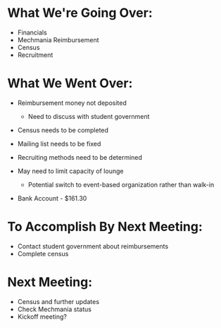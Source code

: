 # What We're Going Over:
- Financials
- Mechmania Reimbursement
- Census
- Recruitment

# What We Went Over:  

- Reimbursement money not deposited 
	- Need to discuss with student government

- Census needs to be completed

- Mailing list needs to be fixed

- Recruiting methods need to be determined

- May need to limit capacity of lounge
	- Potential switch to event-based organization rather than walk-in

- Bank Account - $161.30

# To Accomplish By Next Meeting:  
- Contact student government about reimbursements
- Complete census

# Next Meeting:
- Census and further updates
- Check Mechmania status
- Kickoff meeting?
